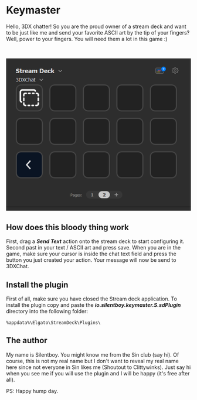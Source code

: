 # Keymaster

Hello, 3DX chatter! So you are the proud owner of a stream deck and want to be just like me and
send your favorite ASCII art by the tip of your fingers? Well, power to your fingers. You will need them a lot in this game :)

<br/>

![](screenshot.png)

## How does this bloody thing work

First, drag a ***Send Text*** action onto the stream deck to start configuring it. Second past in your
text / ASCII art and press save. When you are in the game, make sure your cursor is inside the chat text field and press the button you just created your action. Your message will now be send to 3DXChat.


## Install the plugin

First of all, make sure you have closed the Stream deck application. To install the plugin copy and paste the ***io.silentboy.keymaster.S.sdPlugin*** directory into the following folder:

```
%appdata%\Elgato\StreamDeck\Plugins\
```
   
## The author

My name is Silentboy. You might know me from the Sin club (say hi). Of course, this is not my real name but I don't want to reveal my real name here since not everyone in Sin likes me (Shoutout to Clittywinks). Just say hi when you see me if you will use the plugin and I will be happy (it's free after all).

PS: Happy hump day.

